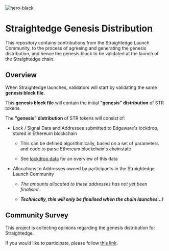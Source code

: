 ![hero-black](https://user-images.githubusercontent.com/2212651/62415240-cb758580-b626-11e9-8c3b-1a715c7b5cfc.png)

# Straightedge Genesis Distribution

This repository contains contributions from the Straightedge Launch Community, to the process of agreeing and generating the genesis distribution, and hence the genesis block to be validated at the launch of the Straightedge chain.

## Overview

When Straightedge launches, validators will start by validating the same **genesis block file**.

This **genesis block file** will contain the initial **"genesis" distribution** of STR tokens.

The **"genesis" distribution** of STR tokens will consist of:

- Lock / Signal Data and Addresses submitted to Edgeware's lockdrop, stored in Ethereum blockchain

  - This can be defined algorithmically, based on a set of parameters and code to parse Ethereum blockchain's chainstate
  
  - See [lockdrop data](./lockdrop-data.md) for an overview of this data

- Allocations to Addresses owned by participants in the Straightedge Launch Community

  - _The amounts allocated to these addresses has not yet been finalised_

  - **_Technically, this will only be finalised when the chain launches...!_**

## Community Survey

This project is collecting opinions regarding the genesis distribution for Straightedge.

If you would like to participate, please follow [this link](https://communitygovernance.typeform.com/to/oKZtnC).
